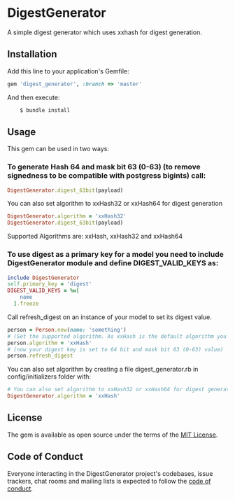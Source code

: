 # DigestGenerator

A simple digest generator which uses xxhash for digest generation.

## Installation

Add this line to your application's Gemfile:

```ruby
gem 'digest_generator', :branch => 'master' 
```

And then execute:
```ruby
    $ bundle install
```

## Usage

This gem can be used in two ways:

### To generate Hash 64 and mask bit 63 (0-63) (to remove signedness to be compatible with postgress bigints) call: <br/>

```ruby
DigestGenerator.digest_63bit(payload)
```

You can also set algorithm to xxHash32 or xxHash64 for digest generation
```ruby
DigestGenerator.algorithm = 'xxHash32'
DigestGenerator.digest_63bit(payload)
```

Supported Algorithms are: xxHash, xxHash32 and xxHash64

### To use digest as a primary key for a model you need to include DigestGenerator module and define DIGEST_VALID_KEYS as:

```ruby
include DigestGenerator
self.primary_key = 'digest'
DIGEST_VALID_KEYS = %w[
    name
  ].freeze

```

Call refresh_digest on an instance of your model to set its digest value. <br/>
```ruby
person = Person.new(name: 'something')
# (Set the supported algorithm. As xxHash is the default algorithm you can skip this step if you want to use xxHash algorithm.)
person.algorithm = 'xxHash'
# (now your digest key is set to 64 bit and mask bit 63 (0-63) value)
person.refresh_digest 

```

You can also set algorithm by creating a file digest_generator.rb in config/initializers folder
 with: <br/>
```ruby
# You can also set algorithm to xxHash32 or xxHash64 for digest generation
DigestGenerator.algorithm = 'xxHash' 
```

## License

The gem is available as open source under the terms of the [MIT License](https://opensource.org/licenses/MIT).

## Code of Conduct

Everyone interacting in the DigestGenerator project's codebases, issue trackers, chat rooms and mailing lists is expected to follow the [code of conduct](https://github.com/[USERNAME]/digest_generator/blob/master/CODE_OF_CONDUCT.md).
